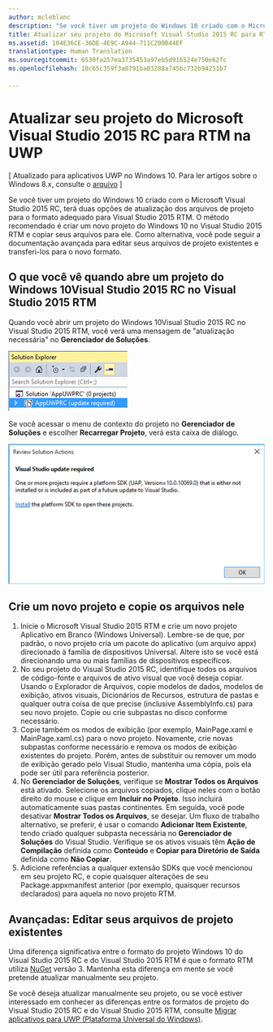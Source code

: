 ```yaml
---
author: mcleblanc
description: "Se você tiver um projeto do Windows 10 criado com o Microsoft Visual Studio 2015 RC, terá duas opções de atualização dos arquivos de projeto para o formato adequado para Visual Studio 2015 RTM."
title: Atualizar seu projeto do Microsoft Visual Studio 2015 RC para RTM na UWP
ms.assetid: 104E36CE-36DE-4E9C-A944-711C200B44EF
translationtype: Human Translation
ms.sourcegitcommit: 6530fa257ea3735453a97eb5d916524e750e62fc
ms.openlocfilehash: 10c65c359f3a0791ba03288a745bc732b94251b7

---
```


# Atualizar seu projeto do Microsoft Visual Studio 2015 RC para RTM na UWP

\[ Atualizado para aplicativos UWP no Windows 10. Para ler artigos sobre o Windows 8.x, consulte o [arquivo](http://go.microsoft.com/fwlink/p/?linkid=619132) \]

Se você tiver um projeto do Windows 10 criado com o Microsoft Visual Studio 2015 RC, terá duas opções de atualização dos arquivos de projeto para o formato adequado para Visual Studio 2015 RTM. O método recomendado é criar um novo projeto do Windows 10 no Visual Studio 2015 RTM e copiar seus arquivos para ele. Como alternativa, você pode seguir a documentação avançada para editar seus arquivos de projeto existentes e transferi-los para o novo formato.

## O que você vê quando abre um projeto do Windows 10Visual Studio 2015 RC no Visual Studio 2015 RTM

Quando você abrir um projeto do Windows 10Visual Studio 2015 RC no Visual Studio 2015 RTM, você verá uma mensagem de "atualização necessária" no **Gerenciador de Soluções**.

![atualização necessária](images/vsrc-to-rtm/solution-explorer.png)

Se você acessar o menu de contexto do projeto no **Gerenciador de Soluções** e escolher **Recarregar Projeto**, verá esta caixa de diálogo.

![atualização do visual studio necessária](images/vsrc-to-rtm/reload-project.png)

## Crie um novo projeto e copie os arquivos nele

1.  Inicie o Microsoft Visual Studio 2015 RTM e crie um novo projeto Aplicativo em Branco (Windows Universal). Lembre-se de que, por padrão, o novo projeto cria um pacote do aplicativo (um arquivo appx) direcionado à família de dispositivos Universal. Altere isto se você está direcionando uma ou mais famílias de dispositivos específicos.
2.  No seu projeto do Visual Studio 2015 RC, identifique todos os arquivos de código-fonte e arquivos de ativo visual que você deseja copiar. Usando o Explorador de Arquivos, copie modelos de dados, modelos de exibição, ativos visuais, Dicionários de Recursos, estrutura de pastas e qualquer outra coisa de que precise (inclusive AssemblyInfo.cs) para seu novo projeto. Copie ou crie subpastas no disco conforme necessário.
3.  Copie também os modos de exibição (por exemplo, MainPage.xaml e MainPage.xaml.cs) para o novo projeto. Novamente, crie novas subpastas conforme necessário e remova os modos de exibição existentes do projeto. Porém, antes de substituir ou remover um modo de exibição gerado pelo Visual Studio, mantenha uma cópia, pois ela pode ser útil para referência posterior.
4.  No **Gerenciador de Soluções**, verifique se **Mostrar Todos os Arquivos** está ativado. Selecione os arquivos copiados, clique neles com o botão direito do mouse e clique em **Incluir no Projeto**. Isso incluirá automaticamente suas pastas continentes. Em seguida, você pode desativar **Mostrar Todos os Arquivos**, se desejar. Um fluxo de trabalho alternativo, se preferir, é usar o comando **Adicionar Item Existente**, tendo criado qualquer subpasta necessária no **Gerenciador de Soluções** do Visual Studio. Verifique se os ativos visuais têm **Ação de Compilação** definida como **Conteúdo** e **Copiar para Diretório de Saída** definida como **Não Copiar**.
5.  Adicione referências a qualquer extensão SDKs que você mencionou em seu projeto RC, e copie quaisquer alterações de seu Package.appxmanifest anterior (por exemplo, quaisquer recursos declarados) para aquela no novo projeto RTM.

## Avançadas: Editar seus arquivos de projeto existentes

Uma diferença significativa entre o formato do projeto Windows 10 do Visual Studio 2015 RC e do Visual Studio 2015 RTM é que o formato RTM utiliza [NuGet](http://docs.nuget.org/) versão 3. Mantenha esta diferença em mente se você pretende atualizar manualmente seu projeto.

Se você deseja atualizar manualmente seu projeto, ou se você estiver interessado em conhecer as diferenças entre os formatos de projeto do Visual Studio 2015 RC e do Visual Studio 2015 RTM, consulte [Migrar aplicativos para UWP (Plataforma Universal do Windows)](http://msdn.microsoft.com/library/mt148501.aspx).




<!--HONumber=Aug16_HO3-->


